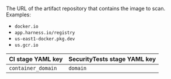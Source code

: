 The URL of the artifact repository that contains the image to scan. Examples: 
* `docker.io`
* `app.harness.io/registry`
* `us-east1-docker.pkg.dev`
* `us.gcr.io`

| CI stage YAML key | SecurityTests stage YAML key |
| ------------ | ----------------------- |
| `container_domain` | `domain` |